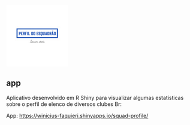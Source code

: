 ![image](www/logo_size.png)

## app

Aplicativo desenvolvido em R Shiny para visualizar algumas estatísticas sobre o perfil de elenco de diversos clubes Br:

App: https://winicius-faquieri.shinyapps.io/squad-profile/
